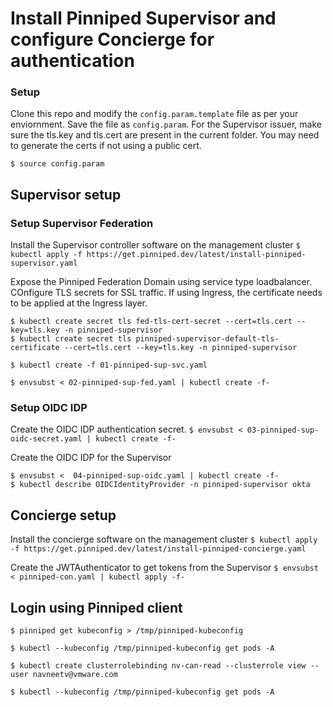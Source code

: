 # Install Pinniped Supervisor and configure Concierge for authentication

### Setup 

Clone this repo and modify the `config.param.template` file as per your enviornment. Save the file as `config.param`. For the Supervisor issuer, make sure the tls.key and tls.cert are present in the current folder. You may need to generate the certs if not using a public cert. 

`$ source config.param`


## Supervisor setup

### Setup Supervisor Federation

Install the Supervisor controller software on the management cluster 
`$ kubectl apply -f https://get.pinniped.dev/latest/install-pinniped-supervisor.yaml`

Expose the Pinniped Federation Domain using service type loadbalancer. COnfigure TLS secrets for SSL traffic. If using Ingress, the certificate needs to be applied at the Ingress layer. 
```
$ kubectl create secret tls fed-tls-cert-secret --cert=tls.cert --key=tls.key -n pinniped-supervisor
$ kubectl create secret tls pinniped-supervisor-default-tls-certificate --cert=tls.cert --key=tls.key -n pinniped-supervisor
```

`$ kubectl create -f 01-pinniped-sup-svc.yaml`

`$ envsubst < 02-pinniped-sup-fed.yaml | kubectl create -f-`

### Setup OIDC IDP
Create the OIDC IDP authentication secret.
`$ envsubst < 03-pinniped-sup-oidc-secret.yaml | kubectl create -f-`

Create the OIDC IDP for the Supervisor
```
$ envsubst <  04-pinniped-sup-oidc.yaml | kubectl create -f-
$ kubectl describe OIDCIdentityProvider -n pinniped-supervisor okta
```

## Concierge setup 

Install the concierge  software on the management cluster 
`$ kubectl apply -f https://get.pinniped.dev/latest/install-pinniped-concierge.yaml`

Create the JWTAuthenticator to get tokens from the Supervisor
`$ envsubst < pinniped-con.yaml | kubectl apply -f- `


## Login using Pinniped client

`$ pinniped get kubeconfig > /tmp/pinniped-kubeconfig`

`$ kubectl --kubeconfig /tmp/pinniped-kubeconfig get pods -A`

`$ kubectl create clusterrolebinding nv-can-read --clusterrole view --user navneetv@vmware.com`

`$ kubectl --kubeconfig /tmp/pinniped-kubeconfig get pods -A`
